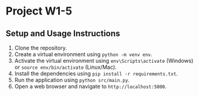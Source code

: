 # Project W1-5
## Setup and Usage Instructions
1. Clone the repository.
2. Create a virtual environment using `python -m venv env`.
3. Activate the virtual environment using `env\Scripts\activate` (Windows) or `source env/bin/activate` (Linux/Mac).
4. Install the dependencies using `pip install -r requirements.txt`.
5. Run the application using `python src/main.py`.
6. Open a web browser and navigate to `http://localhost:5000`.